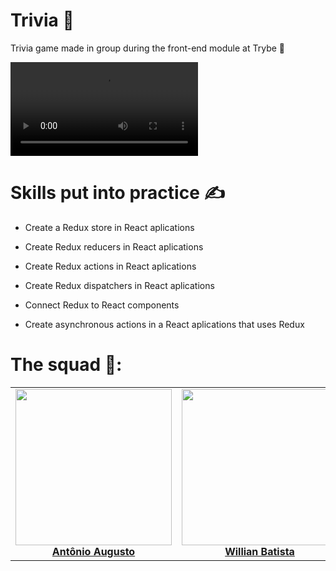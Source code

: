# Trivia 🎰

Trivia game made in group during the front-end module at Trybe 💚

<video src="https://user-images.githubusercontent.com/77287225/159563236-d9081d90-67e7-4e1f-bc72-5e251f62cb94.mp4"></video>

# Skills put into practice ✍

  * Create a Redux store in React aplications

  * Create Redux reducers in React aplications

  * Create Redux actions in React aplications

  * Create Redux dispatchers in React aplications

  * Connect Redux to React components

  * Create asynchronous actions in a React aplications that uses Redux

# The squad 🤝:

<table>
  <tbody>
    <tr>
      <td align="center">
        <img style="width: 250px" src="https://ca.slack-edge.com/TMDDFEPFU-U027LMT878B-8cc39d8b45c9-512" style="max-width: 100%"/>
        <b><a href="https://github.com/Toineto">Antônio Augusto</a></b>
      </td>
      <td align="center">
        <img style="width: 250px" src="https://ca.slack-edge.com/TMDDFEPFU-U02EDB8T9QX-20899048aae5-512" style="max-width: 100%"/>
        <b><a href="https://github.com/willianbatist">Willian Batista</a></b>
      </td>
      <td align="center">
        <img style="width: 250px" src="https://media-exp1.licdn.com/dms/image/C4E03AQEJa0Wn24UWHA/profile-displayphoto-shrink_800_800/0/1648043326740?e=1660176000&v=beta&t=47ELoiwp0i_w7XGI1vYVWlX089AE9WowOzvDnhDbCuM" style="max-width: 100%"/>
        <b><a style="text-align: center" href="https://github.com/SamuelDAlencar">Samuel de Alencar Rocha</a></b>
      </td>
      <td align="center">
        <img style="width: 250px" src="https://ca.slack-edge.com/TMDDFEPFU-U02EDBBF18X-cd92e9ae2ac3-512" style="max-width: 100%"/>
        <b><a href="https://github.com/lucas578527">Lucas Fernandes</a></b>
      </td>
    </tr>
  </tbody>
</table>

